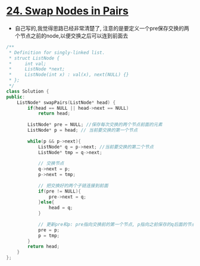 # [24. Swap Nodes in Pairs](https://leetcode.com/problems/swap-nodes-in-pairs/description/)
* 自己写的,我觉得思路已经非常清楚了, 注意的是要定义一个pre保存交换的两个节点之前的node,以便交换之后可以连到前面去

```c++
/**
 * Definition for singly-linked list.
 * struct ListNode {
 *     int val;
 *     ListNode *next;
 *     ListNode(int x) : val(x), next(NULL) {}
 * };
 */
class Solution {
public:
    ListNode* swapPairs(ListNode* head) {
        if(head == NULL || head->next == NULL)
            return head;
        
        ListNode* pre = NULL; //保存每次交换的两个节点前面的元素
        ListNode* p = head; // 当前要交换的第一个节点
   
        while(p && p->next){
            ListNode* q = p->next; //当前要交换的第二个节点
            ListNode* tmp = q->next;
            
            // 交换节点
            q->next = p;
            p->next = tmp;
            
            // 把交换好的两个子链连接到前面
            if(pre != NULL){
                pre->next = q;
            }else{
                head = q;
            }
            
            // 更新pre和p: pre指向交换前的第一个节点, p指向之前保存的q后面的节点
            pre = p;
            p = tmp;
        }
        return head;
    }
};
```
